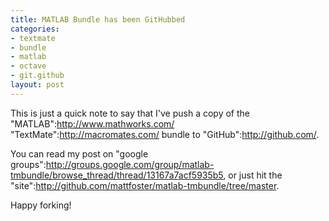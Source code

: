 ```yaml
--- 
title: MATLAB Bundle has been GitHubbed
categories: 
- textmate
- bundle
- matlab
- octave
- git.github
layout: post
---
```

This is just a quick note to say that I've push a copy of the "MATLAB":http://www.mathworks.com/ "TextMate":http://macromates.com/ bundle to "GitHub":http://github.com/.

You can read my post on "google groups":http://groups.google.com/group/matlab-tmbundle/browse_thread/thread/13167a7acf5935b5, or just hit the "site":http://github.com/mattfoster/matlab-tmbundle/tree/master.

Happy forking!
